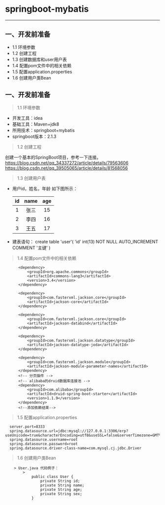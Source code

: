 # springboot-mybatis

---

## 一、开发前准备

  * 1.1 环境参数
  * 1.2 创建工程
  * 1.3 创建数据库和user用户表
  * 1.4 配置pom文件中的相关依赖
  * 1.5 配置application.properties
  * 1.6 创建用户类Bean
  
## 一、开发前准备

  > 1.1 环境参数
  * 开发工具：idea
  * 基础工具：Maven+jdk8
  * 所用技术：springboot+mybatis
  * springboot版本：2.1.3
  
  > 1.2 创建工程
  
  创建一个基本的SpringBoot项目，参考一下连接。
  https://blog.csdn.net/qq_34337272/article/details/79563606
  https://blog.csdn.net/qq_39505065/article/details/81568056
  
  > 1.3 创建用户表
  
  * 用户id，姓名，年龄 如下图所示：
  
     |id|name|age|
     |:-:|:-:|:-:|
     |1|张三|15|
     |2|李四|16|
     |3|王五|17|
     
  * 建表语句：
  create table 'user'(
    'id' int(13) NOT NULL AUTO_INCREMENT COMMENT '主键'
   )
   
   
  > 1.4 配置pom文件中的相关依赖
  
          <dependency>
              <groupId>org.apache.commons</groupId>
              <artifactId>commons-lang3</artifactId>
              <version>3.4</version>
          </dependency>
  
          <dependency>
              <groupId>com.fasterxml.jackson.core</groupId>
              <artifactId>jackson-core</artifactId>
          </dependency>
  
          <dependency>
              <groupId>com.fasterxml.jackson.core</groupId>
              <artifactId>jackson-databind</artifactId>
          </dependency>
  
          <dependency>
              <groupId>com.fasterxml.jackson.datatype</groupId>
              <artifactId>jackson-datatype-joda</artifactId>
          </dependency>
  
          <dependency>
              <groupId>com.fasterxml.jackson.module</groupId>
              <artifactId>jackson-module-parameter-names</artifactId>
          </dependency>
          <!-- 分页插件 -->
          <!-- alibaba的druid数据库连接池 -->
          <dependency>
              <groupId>com.alibaba</groupId>
              <artifactId>druid-spring-boot-starter</artifactId>
              <version>1.1.9</version>
          </dependency>
          <!--添加依赖结束-->
     
  > 1.5 配置application.properties
   
      server.port=8333
      spring.datasource.url=jdbc:mysql://127.0.0.1:3306/erp?useUnicode=true&characterEncoding=utf8&useSSL=false&serverTimezone=GMT%2B8
      spring.datasource.username=root
      spring.datasource.password=root
      spring.datasource.driver-class-name=com.mysql.cj.jdbc.Driver
  > 1.6 创建用户类Bean
  
        > User.java 代码例子：
            >   
                public class User {
                    private String id;
                    private String name;
                    private String age;
                    private String sex;
                }
      